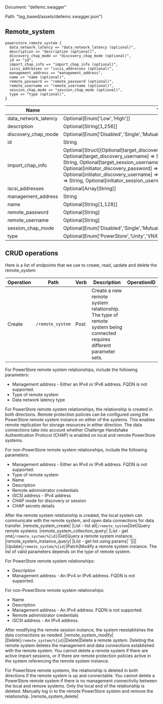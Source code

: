 Document: "dellemc.swagger"


Path: "tag_based/assets/dellemc.swagger.json")

## Remote_system



```puppet
powerstore_remote_system {
  data_network_latency => "data_network_latency (optional)",
  description => "description (optional)",
  discovery_chap_mode => "discovery_chap_mode (optional)",
  id => "id",
  import_chap_info => "import_chap_info (optional)",
  iscsi_addresses => "iscsi_addresses (optional)",
  management_address => "management_address",
  name => "name (optional)",
  remote_password => "remote_password (optional)",
  remote_username => "remote_username (optional)",
  session_chap_mode => "session_chap_mode (optional)",
  type => "type (optional)",
}
```

| Name        | Type           | Required       |
| ------------- | ------------- | ------------- |
|data_network_latency | Optional[Enum['Low','High']] | false |
|description | Optional[String[1,256]] | false |
|discovery_chap_mode | Optional[Enum['Disabled','Single','Mutual']] | false |
|id | String | true |
|import_chap_info | Optional[Struct[{Optional[target_discovery_password] => String, Optional[target_discovery_username] => String, Optional[target_session_password] => String, Optional[target_session_username] => String, Optional[initiator_discovery_password] => String, Optional[initiator_discovery_username] => String, Optional[initiator_session_password] => String, Optional[initiator_session_username] => String, }]] | false |
|iscsi_addresses | Optional[Array[String]] | false |
|management_address | String | true |
|name | Optional[String[1,128]] | false |
|remote_password | Optional[String] | false |
|remote_username | Optional[String] | false |
|session_chap_mode | Optional[Enum['Disabled','Single','Mutual']] | false |
|type | Optional[Enum['PowerStore','Unity','VNX','PS_Equallogic','Storage_Center','XtremIO']] | false |



## CRUD operations

Here is a list of endpoints that we use to create, read, update and delete the remote_system

| Operation | Path | Verb | Description | OperationID |
| ------------- | ------------- | ------------- | ------------- | ------------- |
|Create|`/remote_system`|Post|Create a new remote system relationship. The type of remote system being connected requires different parameter sets. 
For PowerStore remote system relationships, include the following parameters:
* Management address - Either an IPv4 or IPv6 address. FQDN is not supported.
* Type of remote system 
* Data network latency type




For PowerStore remote system relationships, the relationship is created in both directions. Remote protection policies can be configured using the PowerStore remote system instance on either of the systems. This enables remote replication for storage resources in either direction. The data connections take into account whether Challenge Handshake Authentication Protocol (CHAP) is enabled on local and remote PowerStore systems.




For non-PowerStore remote system relationships, include the following parameters:
* Management address - Either an IPv4 or IPv6 address. FQDN is not supported.
* Type of remote system
* Name
* Description
* Remote administrator credentials
* iSCSI address - IPv4 address
* CHAP mode for discovery or session 
* CHAP secrets details




After the remote system relationship is created, the local system can communicate with the remote system, and open data connections for data transfer.
|remote_system_create|
|List - list all|`/remote_system`|Get|Query remote systems.
|remote_system_collection_query|
|List - get one|`/remote_system/%{id}`|Get|Query a remote system instance.
|remote_system_instance_query|
|List - get list using params|``||||
|Update|`/remote_system/%{id}`|Patch|Modify a remote system instance. The list of valid parameters depends on the type of remote system.




For PowerStore remote system relationships:

* Description
* Management address - An IPv4 or IPv6 address. FQDN is not supported.




For non-PowerStore remote system relationships:

* Name
* Description
* Management address - An IPv4 address. FQDN is not supported.
* Remote administrator credentials
* iSCSI address - An IPv4 address.




After modifying the remote session instance, the system reestablishes the data connections as needed.
|remote_system_modify|
|Delete|`/remote_system/%{id}`|Delete|Delete a remote system. Deleting the remote system deletes the management and data connections established with the remote system. You cannot delete a remote system if there are active import sessions, or if there are remote protection policies active in the system referencing the remote system instance.




For PowerStore remote systems, the relationship is deleted in both directions if the remote system is up and connectable. You cannot delete a PowerStore remote system if there is no management connectivity between the local and remore systems. Only the local end of the relationship is deleted. Manually log in to the remote PowerStore system and remove the relationship.
|remote_system_delete|
